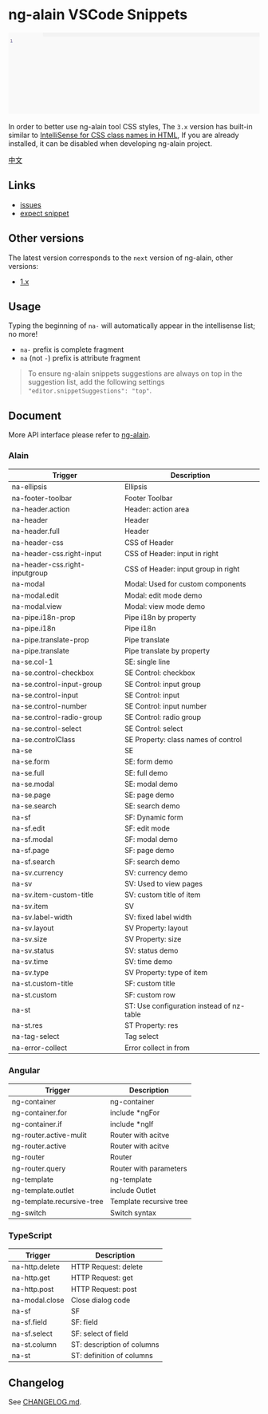 # ng-alain VSCode Snippets

![Plugin in action](help.gif)

In order to better use ng-alain tool CSS styles, The `3.x` version has built-in similar to [IntelliSense for CSS class names in HTML](https://marketplace.visualstudio.com/items?itemName=Zignd.html-css-class-completion), If you are already installed, it can be disabled when developing ng-alain project.

[中文](README.zh-CN.md)

## Links

- [issues](https://github.com/cipchk/ng-alain-vscode/issues)
- [expect snippet](https://github.com/cipchk/ng-alain-vscode/issues)

## Other versions

The latest version corresponds to the `next` version of ng-alain, other versions:

- [1.x](cipchk.ng-alain-vscode-1.0.12.vsix)

## Usage

Typing the beginning of `na-` will automatically appear in the intellisense list; no more!

- `na-` prefix is complete fragment
- `na` (not `-`) prefix is attribute fragment

> To ensure ng-alain snippets suggestions are always on top in the suggestion list, add the following settings `"editor.snippetSuggestions": "top"`.

## Document

More API interface please refer to [ng-alain](https://ng-alain.com/).


### Alain

Trigger | Description
--- | ---
na-ellipsis | Ellipsis
na-footer-toolbar | Footer Toolbar
na-header.action | Header: action area
na-header | Header
na-header.full | Header
na-header-css | CSS of Header
na-header-css.right-input | CSS of Header: input in right
na-header-css.right-inputgroup | CSS of Header: input group in right
na-modal | Modal: Used for custom components
na-modal.edit | Modal: edit mode demo
na-modal.view | Modal: view mode demo
na-pipe.i18n-prop | Pipe i18n by property
na-pipe.i18n | Pipe i18n
na-pipe.translate-prop | Pipe translate
na-pipe.translate | Pipe translate by property
na-se.col-1 | SE: single line
na-se.control-checkbox | SE Control: checkbox
na-se.control-input-group | SE Control: input group
na-se.control-input | SE Control: input
na-se.control-number | SE Control: input number
na-se.control-radio-group | SE Control: radio group
na-se.control-select | SE Control: select
na-se.controlClass | SE Property: class names of control
na-se | SE
na-se.form | SE: form demo
na-se.full | SE: full demo
na-se.modal | SE: modal demo
na-se.page | SE: page demo
na-se.search | SE: search demo
na-sf | SF: Dynamic form
na-sf.edit | SF: edit mode
na-sf.modal | SF: modal demo
na-sf.page | SF: page demo
na-sf.search | SF: search demo
na-sv.currency | SV: currency demo
na-sv | SV: Used to view pages
na-sv.item-custom-title | SV: custom title of item
na-sv.item | SV
na-sv.label-width | SV: fixed label width
na-sv.layout | SV Property: layout
na-sv.size | SV Property: size
na-sv.status | SV: status demo
na-sv.time | SV: time demo
na-sv.type | SV Property: type of item
na-st.custom-title | SF: custom title
na-st.custom | SF: custom row
na-st | ST: Use configuration instead of nz-table
na-st.res | ST Property: res
na-tag-select | Tag select
na-error-collect | Error collect in from

### Angular

Trigger | Description
--- | ---
ng-container | ng-container
ng-container.for | include *ngFor
ng-container.if | include *ngIf
ng-router.active-mulit | Router with acitve
ng-router.active | Router with acitve
ng-router | Router
ng-router.query | Router with parameters
ng-template | ng-template
ng-template.outlet | include Outlet
ng-template.recursive-tree | Template recursive tree
ng-switch | Switch syntax

### TypeScript

Trigger | Description
--- | ---
na-http.delete | HTTP Request: delete
na-http.get | HTTP Request: get
na-http.post | HTTP Request: post
na-modal.close | Close dialog code
na-sf | SF
na-sf.field | SF: field
na-sf.select | SF: select of field
na-st.column | ST: description of columns
na-st | ST: definition of columns

## Changelog

See [CHANGELOG.md](CHANGELOG.md).
